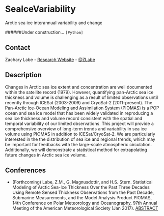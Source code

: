 # SeaIceVariability
Arctic sea ice interannual variability and change

######Under construction... ```[Python]```

## Contact
Zachary Labe - [Research Website](http://sites.uci.edu/zlabe/) - [@ZLabe](https://twitter.com/ZLabe)


## Description
Changes in Arctic sea ice extent and concentration are well documented within the satellite record (1979). However, quantifying pan-Arctic sea ice thickness and volume is challenging as a result of limited observations until recently through ICESat (2003-2009) and CryoSat-2 (2011-present). The Pan-Arctic Ice-Ocean Modeling and Assimilation System (PIOMAS) is a POP ocean and sea ice model that has been widely validated in reproducing a sea ice thickness and volume record consistent with the spatial and temporal variability of our limited observations. This project will provide a comprehensive overview of long-term trends and variability in sea ice volume using PIOMAS in addition to ICESat/CryoSat-2. We are particularly interested in the the distribution of sea ice and regional trends, which may be important for feedbacks with the large-scale atmospheric circulation. Additionally, we will demonstrate a statistical method for extrapolating future changes in Arctic sea ice volume.

## Conferences
+ (Forthcoming) Labe, Z.M., G. Magnusdottir, and H.S. Stern. Statistical Modeling of Arctic Sea-Ice Thickness Over the Past Three Decades Using Remote Sensed Thickness Observations from the Past Decade, Submarine Measurements, and the Model Analysis Product PIOMAS, 14th Conference on Polar Meteorology and Oceanography, 97th Annual Meeting of the American Meteorological Society (Jan 2017). [ABSTRACT](https://ams.confex.com/ams/97Annual/webprogram/Paper313445.html)

